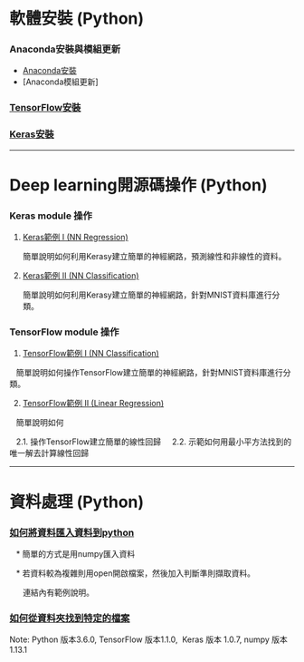# 軟體安裝 (Python)

### Anaconda安裝與模組更新
* [Anaconda安裝](https://github.com/TommyHuang821/Deep-Learning-API-example/blob/master/Install/1.%20%E5%AE%89%E8%A3%9DAnaconda.md)
* [Anaconda模組更新]

### [TensorFlow安裝](https://github.com/TommyHuang821/Deep-Learning-API-example/blob/master/Install/TensorFlow%E5%AE%89%E8%A3%9D.md)



### [Keras安裝](https://github.com/TommyHuang821/Deep-Learning-API-example/blob/master/Install/Keras%E5%AE%89%E8%A3%9D.md)

----------------------------------------------------------------------------------------------------------------------------
# Deep learning開源碼操作 (Python) 

### Keras module 操作
1. [Keras範例 I (NN Regression)](https://github.com/TommyHuang821/Note/blob/master/Keras/Keras%E7%AF%84%E4%BE%8B%20I.md)

    簡單說明如何利用Kerasy建立簡單的神經網路，預測線性和非線性的資料。


2. [Keras範例 II (NN Classification)](https://github.com/TommyHuang821/Note/blob/master/Keras/Keras%E7%AF%84%E4%BE%8B%20II%20(%E5%88%86%E9%A1%9E).md)

    簡單說明如何利用Kerasy建立簡單的神經網路，針對MNIST資料庫進行分類。

### TensorFlow module 操作
1. [TensorFlow範例 I (NN Classification)](https://github.com/TommyHuang821/Deep-Learning-API-example/blob/master/TensorFlow/TF%20%E7%AF%84%E4%BE%8B%20I%20(DNN%20Classification).md)

    簡單說明如何操作TensorFlow建立簡單的神經網路，針對MNIST資料庫進行分類。

2. [TensorFlow範例 II (Linear Regression)](https://github.com/TommyHuang821/Deep-Learning-API-example/blob/master/TensorFlow/TF%20%E7%AF%84%E4%BE%8B%20II%20(Regression).md)

    簡單說明如何
    
    2.1. 操作TensorFlow建立簡單的線性回歸
    
    2.2. 示範如何用最小平方法找到的唯一解去計算線性回歸

----------------------------------------------------------------------------------------------------------------------------
# 資料處理 (Python)
### [如何將資料匯入資料到python](https://github.com/TommyHuang821/Deep-Learning-API-example/blob/master/Data%20Process/loaddata.md)

    * 簡單的方式是用numpy匯入資料
   
    * 若資料較為複雜則用open開啟檔案，然後加入判斷準則擷取資料。
   
        連結內有範例說明。

### [如何從資料夾找到特定的檔案](https://github.com/TommyHuang821/Deep-Learning-API-example/blob/master/Data%20Process/FindspecificFile.ipynb)


Note: Python 版本3.6.0,  TensorFlow 版本1.1.0,  Keras 版本 1.0.7,  numpy 版本 1.13.1
